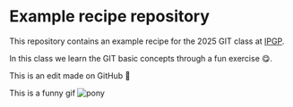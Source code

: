 # Example recipe repository

This repository contains an example recipe for
the 2025 GIT class at [IPGP](https://www.ipgp.fr).

In this class we learn the GIT basic concepts through a fun exercise 😋.

This is an edit made on GitHub 🚀

This is a funny gif ![pony](https://i.pinimg.com/originals/75/a9/88/75a988cc0eb4b3f9fd308e1cfa24d07f.gif)
